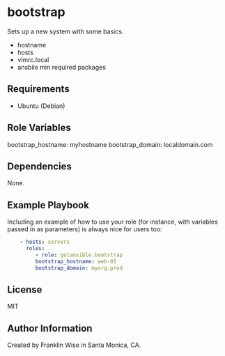 bootstrap
=========

Sets up a new system with some basics.

* hostname
* hosts
* vimrc.local
* ansbile min required packages

Requirements
------------

* Ubuntu (Debian)

Role Variables
--------------

bootstrap_hostname: myhostname
bootstrap_domain: localdomain.com

Dependencies
------------

None.

Example Playbook
----------------

Including an example of how to use your role (for instance, with variables passed in as parameters) is always nice for users too:

```yaml
    - hosts: servers
      roles:
         - role: gotansible.bootstrap
		 bootstrap_hostname: web-01
		 bootstrap_domain: myorg.prod
```

License
-------

MIT

Author Information
------------------

Created by Franklin Wise in Santa Monica, CA.
